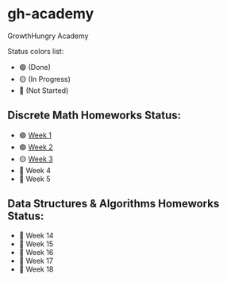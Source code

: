 # gh-academy
GrowthHungry Academy

Status colors list:

- 🟢 (Done)
- 🟡 (In Progress)
- 🔴 (Not Started)

## Discrete Math Homeworks Status:

- 🟢 [Week 1](discrete-mathematics/week-1)
- 🟢 [Week 2](discrete-mathematics/week-2)
- 🟡 [Week 3](discrete-mathematics/week-3)
- 🔴 Week 4
- 🔴 Week 5

## Data Structures & Algorithms Homeworks Status:

- 🔴 Week 14
- 🔴 Week 15
- 🔴 Week 16
- 🔴 Week 17
- 🔴 Week 18
